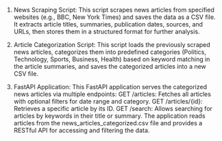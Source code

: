 1. News Scraping Script:
This script scrapes news articles from specified websites (e.g., BBC, New York Times) and saves the data as a CSV file. It extracts article titles, summaries, publication dates, sources, and URLs, then stores them in a structured format for further analysis.

2. Article Categorization Script:
This script loads the previously scraped news articles, categorizes them into predefined categories (Politics, Technology, Sports, Business, Health) based on keyword matching in the article summaries, and saves the categorized articles into a new CSV file.

3. FastAPI Application:
This FastAPI application serves the categorized news articles via multiple endpoints:
GET /articles: Fetches all articles with optional filters for date range and category.
GET /articles/{id}: Retrieves a specific article by its ID.
GET /search: Allows searching for articles by keywords in their title or summary. The application reads articles from the news_articles_categorized.csv file and provides a RESTful API for accessing and filtering the data.
